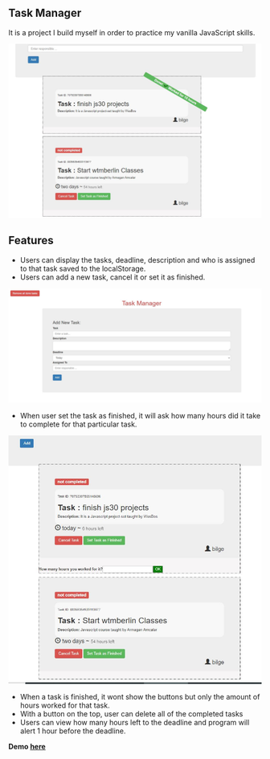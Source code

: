 ## Task Manager

It is a project I build myself in order to practice my vanilla JavaScript skills. 

![alt text](https://github.com/bilgedemirkaya/JS-30/blob/main/31%20Task%20Manager/task-manager.JPG)

## Features
- Users can display the tasks, deadline, description and who is assigned to that task saved to the localStorage.
- Users can add a new task, cancel it or set it as finished.

![alt text](https://github.com/bilgedemirkaya/JS-30/blob/main/31%20Task%20Manager/task.JPG)

- When user set the task as finished, it will ask how many hours did it take to complete for that particular task.

![alt text](https://github.com/bilgedemirkaya/JS-30/blob/main/31%20Task%20Manager/tasks.JPG)

- When a task is finished, it wont show the buttons but only the amount of hours worked for that task. 
- With a button on the top, user can delete all of the completed tasks
- Users can view how many hours left to the deadline and program will alert 1 hour before the deadline.

**Demo [here](https://bilgedemirkaya.github.io/JS-30/31%20Task%20Manager/index.html)**
